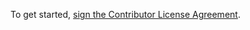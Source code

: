 To get started, <a href="http://www.clahub.com/agreements/doapydave/breezysrv.com">sign the Contributor License Agreement</a>.
